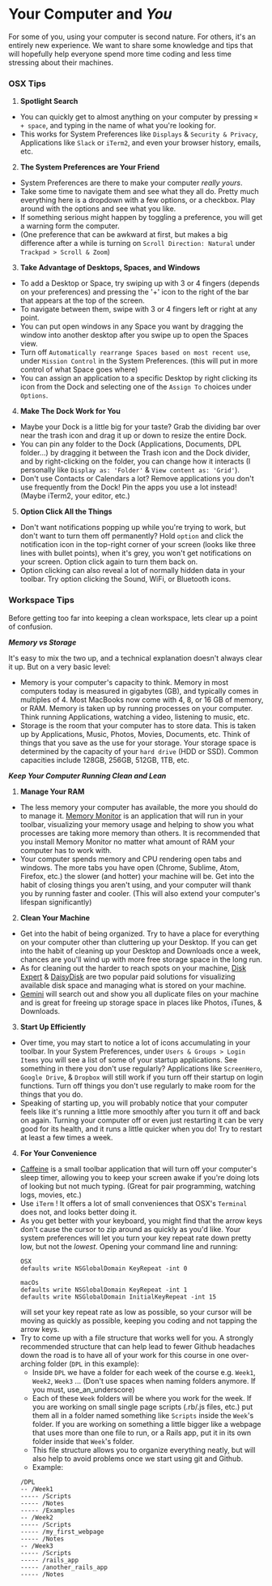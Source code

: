 # Your Computer and *You*

For some of you, using your computer is second nature. For others, it's an entirely new experience. We want to share some knowledge and tips that will hopefully help everyone spend more time coding and less time stressing about their machines.

### OSX Tips

1. **Spotlight Search**
  - You can quickly get to almost anything on your computer by pressing `⌘ + space`, and typing in the name of what you're looking for.
  - This works for System Preferences like `Displays` & `Security & Privacy`, Applications like `Slack` or `iTerm2`, and even your browser history, emails, etc.
2. **The System Preferences are Your Friend**
  - System Preferences are there to make your computer *really yours*.
  - Take some time to navigate them and see what they all do. Pretty much everything here is a dropdown with a few options, or a checkbox. Play around with the options and see what you like.
  - If something serious might happen by toggling a preference, you will get a warning form the computer.
  - (One preference that can be awkward at first, but makes a big difference after a while is turning on `Scroll Direction: Natural` under `Trackpad > Scroll & Zoom`)
3. **Take Advantage of Desktops, Spaces, and Windows**
  - To add a Desktop or Space, try swiping up with 3 or 4 fingers (depends on your preferences) and pressing the '+' icon to the right of the bar that appears at the top of the screen.
  - To navigate between them, swipe with 3 or 4 fingers left or right at any point.
  - You can put open windows in any Space you want by dragging the window into another desktop after you swipe up to open the Spaces view.
  - Turn off `Automatically rearrange Spaces based on most recent use`, under `Mission Control` in the System Preferences. (this will put in more control of what Space goes where)
  - You can assign an application to a specific Desktop by right clicking its icon from the Dock and selecting one of the `Assign To` choices under `Options`.
4. **Make The Dock Work for You**
  - Maybe your Dock is a little big for your taste? Grab the dividing bar over near the trash icon and drag it up or down to resize the entire Dock.
  - You can pin any folder to the Dock (Applications, Documents, DPL folder...) by dragging it between the Trash icon and the Dock divider, and by right-clicking on the folder, you can change how it interacts (I personally like `Display as: 'Folder'` & `View content as: 'Grid'`).
  - Don't use Contacts or Calendars a lot? Remove applications you don't use frequently from the Dock! Pin the apps you use a lot instead! (Maybe iTerm2, your editor, etc.)
5. **Option Click All the Things**
  - Don't want notifications popping up while you're trying to work, but don't want to turn them off permanently? Hold `option` and click the notification icon in the top-right corner of your screen (looks like three lines with bullet points), when it's grey, you won't get notifications on your screen. Option click again to turn them back on.
  - Option clicking can also reveal a lot of normally hidden data in your toolbar. Try option clicking the Sound, WiFi, or Bluetooth icons.

### Workspace Tips

Before getting too far into keeping a clean workspace, lets clear up a point of confusion.

__*Memory vs Storage*__

It's easy to mix the two up, and a technical explanation doesn't always clear it up. But on a very basic level:
- Memory is your computer's capacity to think. Memory in most computers today is measured in gigabytes (GB), and typically comes in multiples of 4. Most MacBooks now come with 4, 8, or 16 GB of memory, or RAM. Memory is taken up by running processes on your computer. Think running Applications, watching a video, listening to music, etc.
- Storage is the room that your computer has to store data. This is taken up by Applications, Music, Photos, Movies, Documents, etc. Think of things that you save as the use for your storage. Your storage space is determined by the capacity of your `hard drive` (HDD or SSD). Common capacities include 128GB, 256GB, 512GB, 1TB, etc.

__*Keep Your Computer Running Clean and Lean*__

1. **Manage Your RAM**
  - The less memory your computer has available, the more you should do to manage it. [Memory Monitor](https://itunes.apple.com/us/app/memory-monitor-speed-up-your/id748212890?mt=12) is an application that will run in your toolbar, visualizing your memory usage and helping to show you what processes are taking more memory than others. It is recommended that you install Memory Monitor no matter what amount of RAM your computer has to work with.
  - Your computer spends memory and CPU rendering open tabs and windows. The more tabs you have open (Chrome, Sublime, Atom, Firefox, etc.) the slower (and hotter) your machine will be. Get into the habit of closing things you aren't using, and your computer will thank you by running faster and cooler. (This will also extend your computer's lifespan significantly)
2. **Clean Your Machine**
  - Get into the habit of being organized. Try to have a place for everything on your computer other than cluttering up your Desktop. If you can get into the habit of cleaning up your Desktop and Downloads once a week, chances are you'll wind up with more free storage space in the long run.
  - As for cleaning out the harder to reach spots on your machine, [Disk Expert](https://itunes.apple.com/us/app/disk-expert-space-usage-analyzer/id488920185?mt=12) & [DaisyDisk](https://itunes.apple.com/us/app/daisydisk/id411643860?mt=12) are two popular paid solutions for visualizing available disk space and managing what is stored on your machine.
  - [Gemini](https://itunes.apple.com/us/app/gemini-the-duplicate-finder/id463541543?mt=12) will search out and show you all duplicate files on your machine and is great for freeing up storage space in places like Photos, iTunes, & Downloads.
3. **Start Up Efficiently**
  - Over time, you may start to notice a lot of icons accumulating in your toolbar. In your System Preferences, under `Users & Groups > Login Items` you will see a list of some of your startup applications. See something in there you don't use regularly? Applications like `ScreenHero`, `Google Drive`, & `Dropbox` will still work if you turn off their startup on login functions. Turn off things you don't use regularly to make room for the things that you do.
  - Speaking of starting up, you will probably notice that your computer feels like it's running a little more smoothly after you turn it off and back on again. Turning your computer off or even just restarting it can be very good for its health, and it runs a little quicker when you do! Try to restart at least a few times a week.
4. **For Your Convenience**
  - [Caffeine](https://itunes.apple.com/us/app/caffeine/id411246225?mt=12) is a small toolbar application that will turn off your computer's sleep timer, allowing you to keep your screen awake if you're doing lots of looking but not much typing. (Great for pair programming, watching logs, movies, etc.)
  - Use `iTerm` ! It offers a lot of small conveniences that OSX's `Terminal` does not, and looks better doing it.
  - As you get better with your keyboard, you might find that the arrow keys don't cause the cursor to zip around as quickly as you'd like. Your system preferences will let you turn your key repeat rate down pretty low, but not the *lowest*. Opening your command line and running:
    ```
    OSX
    defaults write NSGlobalDomain KeyRepeat -int 0

    macOs
    defaults write NSGlobalDomain KeyRepeat -int 1
    defaults write NSGlobalDomain InitialKeyRepeat -int 15
    ```
    will set your key repeat rate as low as possible, so your cursor will be moving as quickly as possible, keeping you coding and not tapping the arrow keys.
  - Try to come up with a file structure that works well for you. A strongly recommended structure that can help lead to fewer Github headaches down the road is to have all of your work for this course in one over-arching folder (`DPL` in this example):
    - Inside `DPL` we have a folder for each week of the course e.g. `Week1`, `Week2`, `Week3` ... (Don't use spaces when naming folders anymore. If you must, use_an_underscore)
    - Each of these `Week` folders will be where you work for the week. If you are working on small single page scripts (.rb/.js files, etc.) put them all in a folder named something like `Scripts` inside the `Week`'s folder. If you are working on something a little bigger like a webpage that uses more than one file to run, or a Rails app, put it in its own folder inside that `Week`'s folder.
    - This file structure allows you to organize everything neatly, but will also help to avoid problems once we start using git and Github.
    - Example:
    ```
    /DPL
    -- /Week1
    ----- /Scripts
    ----- /Notes
    ----- /Examples
    -- /Week2
    ----- /Scripts
    ----- /my_first_webpage
    ----- /Notes
    -- /Week3
    ----- /Scripts
    ----- /rails_app
    ----- /another_rails_app
    ----- /Notes
    ```
